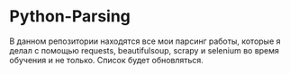 # Python-Parsing
В данном репозитории находятся все мои парсинг работы, которые я делал с помощью requests, beautifulsoup, scrapy и selenium во время обучения и не только. Список будет
обновляться.
